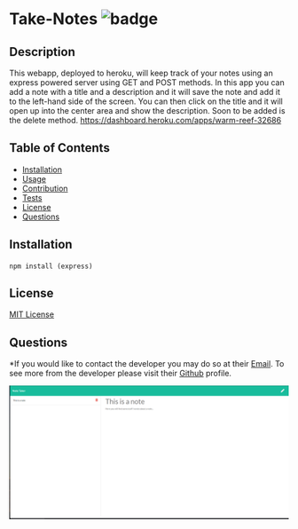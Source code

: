 # Take-Notes ![badge](https://img.shields.io/badge/license-MIT-green)

## Description 
  This webapp, deployed to heroku, will keep track of your notes using an express powered server using GET and POST methods. In this app you can add a note with a title and a description and it will save the note and add it to the left-hand side of the screen. You can then click on the title and it will open up into the center area and show the description. Soon to be added is the delete method.
https://dashboard.heroku.com/apps/warm-reef-32686

## Table of Contents

* [Installation](#installation)
* [Usage](#usage)
* [Contribution](#contribution)
* [Tests](#tests)
* [License](#license)
* [Questions](#questions)



## Installation

    npm install (express)
  
  







## License
  [MIT License](https://spdx.org/licenses/MIT.html)





## Questions

  *If you would like to contact the developer you may do so at their [Email](mailto:ryobia36@gmail.com).
  To see more from the developer please visit their [Github](https://github.com/Ryobia) profile.
  
  ![screenshot](https://github.com/Ryobia/Take-Notes/blob/main/2021-04-01.png)

